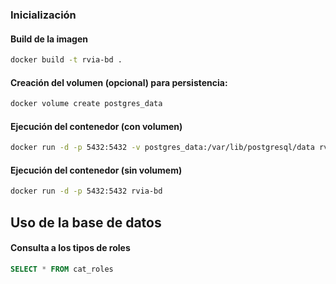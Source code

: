 

### Inicialización

#### Build de la imagen
``` bash
docker build -t rvia-bd .
```

#### Creación del volumen (opcional) para persistencia:
``` bash
docker volume create postgres_data
```

#### Ejecución del contenedor (con volumen)
``` bash
docker run -d -p 5432:5432 -v postgres_data:/var/lib/postgresql/data rvia-bd
```

#### Ejecución del contenedor (sin volumem)
``` bash
docker run -d -p 5432:5432 rvia-bd
```


## Uso de la base de datos
#### Consulta a los tipos de roles
``` SQL
SELECT * FROM cat_roles
```





